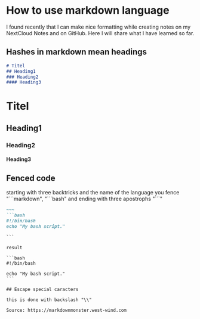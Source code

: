 # How to use markdown language

I found recently that I can make nice formatting while creating notes on my NextCloud Notes and on GitHub.
Here I will share what I have learned so far.

## Hashes in markdown mean headings

```markdown
# Titel
## Heading1
### Heading2
#### Heading3
```
# Titel
## Heading1
### Heading2
#### Heading3

## Fenced code

starting with three backtricks and the name of the language you fence \"\`\`\`markdown", \"\`\`\`bash\" and ending with three apostrophs \"\`\`\`\"

```markdown
~~~
```bash
#!/bin/bash
echo "My bash script."
```
~~~
```

result

```bash
#!/bin/bash

echo "My bash script."
```

## Escape special caracters

this is done with backslash "\\"

Source: https://markdownmonster.west-wind.com
